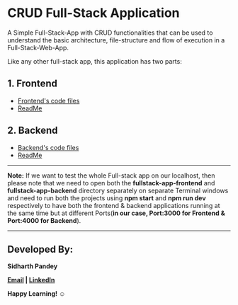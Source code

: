 # **CRUD Full-Stack Application**

A Simple Full-Stack-App with CRUD functionalities that can be used to understand the basic architecture, file-structure and flow of execution in a Full-Stack-Web-App.

Like any other full-stack app, this application has two parts:

## **1. Frontend**
- [Frontend's code files](https://github.com/SidP919/MERN-Practice-Project-01-CRUD_Full-Stack_App/tree/Main/fullstack-app-frontend)
- [ReadMe](https://github.com/SidP919/MERN-Practice-Project-01-CRUD_Full-Stack_App/tree/Main/fullstack-app-frontend#crud-applications-frontend-using-reactjs)

## **2. Backend** 
- [Backend's code files](https://github.com/SidP919/MERN-Practice-Project-01-CRUD_Full-Stack_App/tree/Main/fullstack-app-backend)
- [ReadMe](https://github.com/SidP919/MERN-Practice-Project-01-CRUD_Full-Stack_App/tree/Main/fullstack-app-backend#crud-applications-backend-using-nodejs)

***

**Note:** If we want to test the whole Full-stack app on our localhost, then please note that we need to open both the **fullstack-app-frontend** and **fullstack-app-backend** directory separately on separate Terminal windows and need to run both the projects using **npm start** and **npm run dev** respectively to have both the frontend & backend applications running at the same time but at different Ports(**in our case, Port:3000 for Frontend & Port:4000 for Backend**).

***

## Developed By:

**Sidharth Pandey**

**[Email](mailto:Sidp0008@gmail.com) | [LinkedIn](https://linkedin.com/in/sidp919)**


**Happy Learning! ☺️**